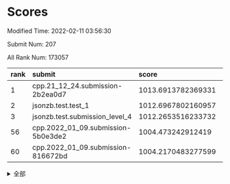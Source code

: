 # Scores

Modified Time: 2022-02-11 03:56:30

Submit Num: 207

All Rank Num: 173057

| rank |               submit               |       score        |       sigma        | pk_num |
| :--- | :--------------------------------- | :----------------- | :----------------- | :----- |
| 1    | cpp.21_12_24.submission-2b2ea0d7   | 1013.6913782369331 | 0.7990910317786396 | 3338   |
| 2    | jsonzb.test.test_1                 | 1012.6967802160957 | 0.8154043026193449 | 3341   |
| 3    | jsonzb.test.submission_level_4     | 1012.2653516233732 | 0.776232700420587  | 3346   |
| 56   | cpp.2022_01_09.submission-5b0e3de2 | 1004.473242912419  | 0.7196446024698548 | 3348   |
| 60   | cpp.2022_01_09.submission-816672bd | 1004.2170483277599 | 0.7142784760630136 | 3343   |


<details>
<summary>全部</summary>

| rank |                 submit                 |       score        |       sigma        | pk_num |
| :--- | :------------------------------------- | :----------------- | :----------------- | :----- |
| 1    | cpp.21_12_24.submission-2b2ea0d7       | 1013.6913782369331 | 0.7990910317786396 | 3338   |
| 2    | jsonzb.test.test_1                     | 1012.6967802160957 | 0.8154043026193449 | 3341   |
| 3    | jsonzb.test.submission_level_4         | 1012.2653516233732 | 0.776232700420587  | 3346   |
| 4    | gobigger.level_3.submission_level_3_10 | 1011.7193039612043 | 0.7892710153871637 | 3343   |
| 5    | gobigger.level_3.submission_level_3_45 | 1011.0799562222336 | 0.7618272381073297 | 3345   |
| 6    | gobigger.level_3.submission_level_3_31 | 1011.0391499386262 | 0.7577654983303529 | 3344   |
| 7    | gobigger.level_3.submission_level_3_23 | 1011.0085273519369 | 0.7807369589435321 | 3345   |
| 8    | gobigger.level_3.submission_level_3_36 | 1010.883982742537  | 0.7575263351210516 | 3339   |
| 9    | gobigger.level_3.submission_level_3_41 | 1010.8269981931626 | 0.7753630177036399 | 3347   |
| 10   | gobigger.level_3.submission_level_3_2  | 1010.7748179669875 | 0.7622822047399653 | 3347   |
| 11   | gobigger.level_3.submission_level_3_1  | 1010.7090425299324 | 0.7935393881958804 | 3346   |
| 12   | gobigger.level_3.submission_level_3_27 | 1010.6262946522954 | 0.7581109817118791 | 3342   |
| 13   | gobigger.level_3.submission_level_3_9  | 1010.6132727564011 | 0.7451062476091077 | 3350   |
| 14   | gobigger.level_3.submission_level_3_20 | 1010.5794277052594 | 0.8033199656216058 | 3348   |
| 15   | gobigger.level_3.submission_level_3_42 | 1010.5619923495742 | 0.7561052521131063 | 3345   |
| 16   | gobigger.level_3.submission_level_3_43 | 1010.5145293052215 | 0.7765945207536601 | 3343   |
| 17   | gobigger.level_3.submission_level_3_46 | 1010.4216515336127 | 0.7730528983495621 | 3345   |
| 18   | gobigger.level_3.submission_level_3_13 | 1010.4082862157247 | 0.7458955776023607 | 3342   |
| 19   | gobigger.level_3.submission_level_3_11 | 1010.38827015228   | 0.7582149047308866 | 3345   |
| 20   | gobigger.level_3.submission_level_3_40 | 1010.3170868510232 | 0.7601498135167712 | 3346   |
| 21   | gobigger.level_3.submission_level_3_39 | 1010.2423511925409 | 0.7696577026286385 | 3345   |
| 22   | gobigger.level_3.submission_level_3_8  | 1010.1696468764593 | 0.7375254499019098 | 3339   |
| 23   | gobigger.level_3.submission_level_3_28 | 1010.1504407275518 | 0.769010581830379  | 3341   |
| 24   | gobigger.level_3.submission_level_3_29 | 1010.1150610066261 | 0.7771534232861393 | 3342   |
| 25   | gobigger.level_3.submission_level_3_48 | 1010.047095169539  | 0.7744305376943245 | 3343   |
| 26   | gobigger.level_3.submission_level_3_34 | 1009.9870784136583 | 0.7644695545260957 | 3345   |
| 27   | gobigger.level_3.submission_level_3_22 | 1009.9612847669496 | 0.7580731826787286 | 3338   |
| 28   | gobigger.level_3.submission_level_3_18 | 1009.8451584032097 | 0.7636864094485802 | 3348   |
| 29   | gobigger.level_3.submission_level_3_6  | 1009.8077474337585 | 0.7748573915524218 | 3345   |
| 30   | gobigger.level_3.submission_level_3_5  | 1009.7613590004178 | 0.7465445763597199 | 3346   |
| 31   | gobigger.level_3.submission_level_3_7  | 1009.7357439431412 | 0.7493662601880391 | 3342   |
| 32   | gobigger.level_3.submission_level_3_21 | 1009.7348689105924 | 0.7723676141785522 | 3348   |
| 33   | gobigger.level_3.submission_level_3_4  | 1009.7272007314842 | 0.7697164992587585 | 3343   |
| 34   | gobigger.level_3.submission_level_3_47 | 1009.7209444484239 | 0.7618678782989289 | 3343   |
| 35   | gobigger.level_3.submission_level_3_30 | 1009.7185171749813 | 0.756879485325867  | 3339   |
| 36   | gobigger.level_3.submission_level_3_17 | 1009.6778134587836 | 0.7571327793038493 | 3346   |
| 37   | gobigger.level_3.submission_level_3_38 | 1009.6297183112279 | 0.7584513678210173 | 3347   |
| 38   | gobigger.level_3.submission_level_3_16 | 1009.6272866690185 | 0.739102746597378  | 3345   |
| 39   | gobigger.level_3.submission_level_3_49 | 1009.6104233247711 | 0.7456190257230132 | 3346   |
| 40   | gobigger.level_3.submission_level_3_33 | 1009.52306992041   | 0.7661337918539338 | 3344   |
| 41   | gobigger.level_3.submission_level_3_32 | 1009.485946961123  | 0.759737911492649  | 3340   |
| 42   | gobigger.level_3.submission_level_3_0  | 1009.4463412848542 | 0.7660172292351078 | 3344   |
| 43   | gobigger.level_3.submission_level_3_19 | 1009.4361585045322 | 0.7649953065424997 | 3345   |
| 44   | gobigger.level_3.submission_level_3_12 | 1009.3916447173367 | 0.734854673321084  | 3340   |
| 45   | gobigger.level_3.submission_level_3_25 | 1009.3908053877693 | 0.7437831681827046 | 3343   |
| 46   | gobigger.level_3.submission_level_3_14 | 1009.3759694987223 | 0.7493727582239971 | 3343   |
| 47   | gobigger.level_3.submission_level_3_44 | 1009.3731745597591 | 0.7567759699135077 | 3340   |
| 48   | gobigger.level_3.submission_level_3_37 | 1009.3462583203858 | 0.7582553179233206 | 3340   |
| 49   | gobigger.level_3.submission_level_3_15 | 1009.1890066741992 | 0.7466953716182153 | 3348   |
| 50   | gobigger.level_3.submission_level_3_24 | 1009.1091088665352 | 0.741070611094369  | 3345   |
| 51   | gobigger.level_3.submission_level_3_3  | 1009.0438500077342 | 0.7524959718128035 | 3344   |
| 52   | gobigger.level_3.submission_level_3_26 | 1009.0160895499381 | 0.7463420991119604 | 3348   |
| 53   | gobigger.level_3.submission_level_3_35 | 1008.1976862491373 | 0.7459180702063352 | 3334   |
| 54   | gobigger.level_1.submission_level_1_10 | 1004.7134623769452 | 0.7293883542949857 | 3339   |
| 55   | gobigger.level_1.submission_level_1_6  | 1004.4960350245728 | 0.724038054221389  | 3342   |
| 56   | cpp.2022_01_09.submission-5b0e3de2     | 1004.473242912419  | 0.7196446024698548 | 3348   |
| 57   | gobigger.level_1.submission_level_1_47 | 1004.4656963847748 | 0.7033400744755359 | 3345   |
| 58   | gobigger.level_1.submission_level_1_29 | 1004.2985603780897 | 0.7153124827716147 | 3344   |
| 59   | gobigger.level_1.submission_level_1_15 | 1004.2799864412965 | 0.7223228045883692 | 3344   |
| 60   | cpp.2022_01_09.submission-816672bd     | 1004.2170483277599 | 0.7142784760630136 | 3343   |
| 61   | gobigger.level_1.submission_level_1_33 | 1004.1611934331831 | 0.7162855813170115 | 3348   |
| 62   | gobigger.level_1.submission_level_1_34 | 1004.115734558533  | 0.7242934849574939 | 3342   |
| 63   | gobigger.level_1.submission_level_1_39 | 1004.0327110708068 | 0.71278254433577   | 3344   |
| 64   | gobigger.level_1.submission_level_1_26 | 1003.920501944601  | 0.7173743816992328 | 3344   |
| 65   | gobigger.level_1.submission_level_1_21 | 1003.8713616086019 | 0.7066551232292761 | 3350   |
| 66   | gobigger.level_1.submission_level_1_31 | 1003.8504493124375 | 0.7099352593379208 | 3347   |
| 67   | gobigger.level_1.submission_level_1_35 | 1003.8137728312682 | 0.7229600432293981 | 3343   |
| 68   | gobigger.level_1.submission_level_1_20 | 1003.6649441886952 | 0.7184584734283765 | 3350   |
| 69   | gobigger.level_1.submission_level_1_16 | 1003.6304202700072 | 0.7190506645155028 | 3343   |
| 70   | gobigger.level_1.submission_level_1_0  | 1003.5662537738248 | 0.7207196346487835 | 3344   |
| 71   | gobigger.level_1.submission_level_1_2  | 1003.4910928931033 | 0.7136263477832587 | 3340   |
| 72   | gobigger.level_1.submission_level_1_14 | 1003.4380883392539 | 0.7103673578250868 | 3345   |
| 73   | gobigger.level_1.submission_level_1_36 | 1003.4182625104119 | 0.7063386288351765 | 3343   |
| 74   | gobigger.level_1.submission_level_1_30 | 1003.4180557696436 | 0.7233328566901995 | 3343   |
| 75   | gobigger.level_1.submission_level_1_28 | 1003.4026286064135 | 0.7154010820569041 | 3344   |
| 76   | gobigger.level_1.submission_level_1_48 | 1003.3928392956064 | 0.7108703116024374 | 3342   |
| 77   | gobigger.level_1.submission_level_1_13 | 1003.3091089460129 | 0.7122184468421158 | 3343   |
| 78   | gobigger.level_1.submission_level_1_32 | 1003.1881495695891 | 0.717582441513891  | 3348   |
| 79   | gobigger.level_1.submission_level_1_1  | 1003.1877218634585 | 0.7058758613737302 | 3338   |
| 80   | gobigger.level_1.submission_level_1_9  | 1003.1229103071654 | 0.7199289823040772 | 3344   |
| 81   | gobigger.level_1.submission_level_1_27 | 1003.0895918624062 | 0.7196700383582485 | 3345   |
| 82   | gobigger.level_1.submission_level_1_4  | 1003.0718528052937 | 0.7176881359325278 | 3343   |
| 83   | gobigger.level_1.submission_level_1_37 | 1003.0567010882196 | 0.718620286279273  | 3342   |
| 84   | gobigger.level_1.submission_level_1_23 | 1003.0499681364365 | 0.7031692775542017 | 3345   |
| 85   | gobigger.level_1.submission_level_1_12 | 1003.0437230881021 | 0.7144207958890852 | 3344   |
| 86   | gobigger.level_1.submission_level_1_44 | 1003.0346025818984 | 0.7181707514435036 | 3350   |
| 87   | gobigger.level_1.submission_level_1_17 | 1002.9834948508043 | 0.7145068287444667 | 3348   |
| 88   | gobigger.level_1.submission_level_1_46 | 1002.9625901758453 | 0.7140948327682114 | 3339   |
| 89   | gobigger.level_1.submission_level_1_42 | 1002.9153153563345 | 0.7201555496831648 | 3344   |
| 90   | gobigger.level_1.submission_level_1_38 | 1002.9090906373616 | 0.7145800735533079 | 3345   |
| 91   | gobigger.level_1.submission_level_1_43 | 1002.9026104866177 | 0.7228783879983798 | 3342   |
| 92   | gobigger.level_1.submission_level_1_45 | 1002.8434749557204 | 0.7182955229276969 | 3344   |
| 93   | gobigger.level_1.submission_level_1_3  | 1002.7719403830639 | 0.7172779343112916 | 3341   |
| 94   | gobigger.level_1.submission_level_1_40 | 1002.7701422999542 | 0.7191777980134803 | 3347   |
| 95   | gobigger.level_1.submission_level_1_41 | 1002.7429253675316 | 0.7156527794472558 | 3341   |
| 96   | gobigger.level_1.submission_level_1_5  | 1002.6637226630166 | 0.7088867182266729 | 3345   |
| 97   | gobigger.level_1.submission_level_1_22 | 1002.6441142636784 | 0.7278443967784258 | 3341   |
| 98   | gobigger.level_1.submission_level_1_18 | 1002.6084681830762 | 0.7094656339914232 | 3343   |
| 99   | gobigger.level_1.submission_level_1_24 | 1002.4021235234559 | 0.7133439313712212 | 3347   |
| 100  | gobigger.level_1.submission_level_1_49 | 1002.3687738183606 | 0.7085215614133915 | 3344   |
| 101  | gobigger.level_1.submission_level_1_25 | 1002.2050396626396 | 0.7194523640021343 | 3347   |
| 102  | gobigger.level_1.submission_level_1_7  | 1002.1092892180161 | 0.7081798042600065 | 3343   |
| 103  | gobigger.level_1.submission_level_1_8  | 1002.0912407570229 | 0.7158900544826268 | 3349   |
| 104  | gobigger.level_1.submission_level_1_11 | 1002.0409333859378 | 0.7074378958085008 | 3343   |
| 105  | gobigger.level_1.submission_level_1_19 | 1001.7759344310841 | 0.7069496011882229 | 3342   |
| 106  | gobigger.random.submission_random_36   | 997.2833707013164  | 0.7137831865944358 | 3345   |
| 107  | gobigger.random.submission_random_23   | 997.1539398422872  | 0.6989561995467544 | 3346   |
| 108  | gobigger.random.submission_random_48   | 997.1523579883936  | 0.7062103213517592 | 3347   |
| 109  | gobigger.random.submission_random_31   | 997.0605481359881  | 0.7153850966731432 | 3349   |
| 110  | gobigger.random.submission_random_7    | 996.8984860192941  | 0.711134745334874  | 3347   |
| 111  | gobigger.random.submission_random_29   | 996.7578886181092  | 0.7036118065329202 | 3345   |
| 112  | gobigger.random.submission_random_0    | 996.5789057229605  | 0.7074618087903584 | 3346   |
| 113  | gobigger.random.submission_random_24   | 996.478725731393   | 0.7167616528260764 | 3343   |
| 114  | gobigger.random.submission_random_30   | 996.439185793496   | 0.7137607290370069 | 3344   |
| 115  | gobigger.random.submission_random_16   | 996.4269810347147  | 0.7112837457538769 | 3343   |
| 116  | gobigger.random.submission_random_21   | 996.393675991203   | 0.7036971697995894 | 3342   |
| 117  | gobigger.random.submission_random_40   | 996.2985634825117  | 0.7033546278193136 | 3336   |
| 118  | gobigger.random.submission_random_42   | 996.2943465966828  | 0.7164177436987562 | 3346   |
| 119  | gobigger.random.submission_random_6    | 996.1466987211835  | 0.7191672569579604 | 3343   |
| 120  | gobigger.random.submission_random_28   | 996.1295904584603  | 0.6923886297737183 | 3346   |
| 121  | gobigger.random.submission_random_27   | 996.1124048175445  | 0.699008118661885  | 3346   |
| 122  | gobigger.random.submission_random_5    | 996.0908445078956  | 0.703442832511276  | 3339   |
| 123  | gobigger.random.submission_random_26   | 996.062974075473   | 0.7168644559530049 | 3345   |
| 124  | gobigger.random.submission_random_38   | 996.0604467419379  | 0.7118707826915954 | 3349   |
| 125  | gobigger.random.submission_random_49   | 996.0276302053816  | 0.7143506987132913 | 3344   |
| 126  | gobigger.random.submission_random_46   | 996.0140017761331  | 0.7137259457089252 | 3340   |
| 127  | gobigger.random.submission_random_10   | 996.0078736697295  | 0.7149629555319349 | 3347   |
| 128  | gobigger.random.submission_random_12   | 995.9781371088889  | 0.7216352964297661 | 3343   |
| 129  | gobigger.random.submission_random_33   | 995.9086138069342  | 0.6978425363240673 | 3346   |
| 130  | gobigger.random.submission_random_34   | 995.9078837515352  | 0.7137564563142016 | 3349   |
| 131  | gobigger.random.submission_random_32   | 995.844028835424   | 0.7111754271166898 | 3349   |
| 132  | gobigger.random.submission_random_47   | 995.8430974645003  | 0.7165654638585589 | 3341   |
| 133  | gobigger.random.submission_random_43   | 995.8307478945234  | 0.7195608070971609 | 3343   |
| 134  | gobigger.random.submission_random_18   | 995.7711631021507  | 0.7149739408092659 | 3342   |
| 135  | gobigger.random.submission_random_8    | 995.7530455520267  | 0.7133299032441809 | 3342   |
| 136  | gobigger.random.submission_random_14   | 995.7379978607456  | 0.7196555805644543 | 3341   |
| 137  | gobigger.random.submission_random_39   | 995.7300140777722  | 0.7069578577098925 | 3347   |
| 138  | gobigger.random.submission_random_25   | 995.7250927313587  | 0.7087441896466312 | 3342   |
| 139  | gobigger.random.submission_random_20   | 995.7107950656222  | 0.7119084020726114 | 3341   |
| 140  | gobigger.random.submission_random_13   | 995.6621365612913  | 0.7088495835069994 | 3344   |
| 141  | gobigger.random.submission_random_2    | 995.6370983537449  | 0.7127517100714615 | 3341   |
| 142  | gobigger.random.submission_random_45   | 995.5932814149922  | 0.7011649213106731 | 3342   |
| 143  | gobigger.random.submission_random_22   | 995.5912829020949  | 0.7034627117476528 | 3351   |
| 144  | gobigger.random.submission_random_17   | 995.5498414013853  | 0.7021745892236237 | 3345   |
| 145  | gobigger.random.submission_random_3    | 995.4327082350192  | 0.7157389076123977 | 3343   |
| 146  | gobigger.random.submission_random_1    | 995.2759962019921  | 0.7211847079890846 | 3342   |
| 147  | gobigger.random.submission_random_11   | 995.2421924505563  | 0.7190021790398775 | 3342   |
| 148  | gobigger.random.submission_random_15   | 995.1001743112689  | 0.7150880990776861 | 3345   |
| 149  | gobigger.random.submission_random_19   | 995.0990619006953  | 0.7201417287395863 | 3346   |
| 150  | gobigger.random.submission_random_44   | 994.9930120953935  | 0.7060344842881515 | 3343   |
| 151  | gobigger.random.submission_random_35   | 994.7484367443586  | 0.732651769665631  | 3341   |
| 152  | gobigger.random.submission_random_4    | 994.6997814048797  | 0.7131969513915253 | 3346   |
| 153  | gobigger.random.submission_random_37   | 994.5504864636026  | 0.709706692122488  | 3346   |
| 154  | gobigger.level_2.submission_level_2_39 | 994.1541041156293  | 0.7236847334106087 | 3341   |
| 155  | gobigger.random.submission_random_9    | 994.1363979401992  | 0.7173671728705553 | 3345   |
| 156  | gobigger.random.submission_random_41   | 994.0346770906165  | 0.7107269171370829 | 3350   |
| 157  | gobigger.level_2.submission_level_2_2  | 993.7473531682404  | 0.7318516006959809 | 3341   |
| 158  | gobigger.level_2.submission_level_2_43 | 993.3595078116758  | 0.7201545018934444 | 3347   |
| 159  | gobigger.level_2.submission_level_2_31 | 993.3496650760102  | 0.7189470061999844 | 3345   |
| 160  | gobigger.level_2.submission_level_2_22 | 993.3141325923724  | 0.7481742330795935 | 3348   |
| 161  | gobigger.level_2.submission_level_2_42 | 993.0520582139047  | 0.7389959413143338 | 3343   |
| 162  | gobigger.level_2.submission_level_2_27 | 993.0365954375433  | 0.7371983390993083 | 3345   |
| 163  | gobigger.level_2.submission_level_2_21 | 992.9230284595524  | 0.7352191638764939 | 3345   |
| 164  | gobigger.level_2.submission_level_2_15 | 992.8890121843683  | 0.7438663633502153 | 3347   |
| 165  | gobigger.level_2.submission_level_2_30 | 992.8802020234476  | 0.7468004856999662 | 3345   |
| 166  | gobigger.level_2.submission_level_2_13 | 992.7298858828159  | 0.7336675161075172 | 3345   |
| 167  | gobigger.level_2.submission_level_2_11 | 992.6868257743757  | 0.7341171997550306 | 3343   |
| 168  | gobigger.level_2.submission_level_2_49 | 992.6342164490935  | 0.7469248383965832 | 3346   |
| 169  | gobigger.level_2.submission_level_2_0  | 992.4930634151054  | 0.7563530056848962 | 3342   |
| 170  | gobigger.level_2.submission_level_2_47 | 992.467653860123   | 0.734598768704085  | 3349   |
| 171  | gobigger.level_2.submission_level_2_17 | 992.4539712262707  | 0.7301094017566582 | 3347   |
| 172  | gobigger.level_2.submission_level_2_29 | 992.4026660069961  | 0.735479589839368  | 3344   |
| 173  | gobigger.level_2.submission_level_2_45 | 992.3891305719194  | 0.7440793888810435 | 3347   |
| 174  | gobigger.level_2.submission_level_2_23 | 992.3656055929312  | 0.729384658849776  | 3348   |
| 175  | gobigger.level_2.submission_level_2_12 | 992.3371012562069  | 0.7359335833315848 | 3341   |
| 176  | gobigger.level_2.submission_level_2_24 | 992.2991522010184  | 0.7426265209149612 | 3343   |
| 177  | gobigger.level_2.submission_level_2_5  | 992.2613409767848  | 0.7528698714043431 | 3341   |
| 178  | gobigger.level_2.submission_level_2_9  | 992.1568354242859  | 0.7564451717982739 | 3344   |
| 179  | gobigger.level_2.submission_level_2_1  | 992.1532849241688  | 0.7379816615676744 | 3344   |
| 180  | gobigger.level_2.submission_level_2_34 | 992.1362257946166  | 0.7637497742927808 | 3348   |
| 181  | gobigger.level_2.submission_level_2_10 | 992.043243606132   | 0.7540482880739965 | 3343   |
| 182  | gobigger.level_2.submission_level_2_14 | 992.0090938673046  | 0.7560964643952556 | 3341   |
| 183  | gobigger.level_2.submission_level_2_37 | 991.9876058854708  | 0.7471670025419147 | 3345   |
| 184  | gobigger.level_2.submission_level_2_35 | 991.950559336644   | 0.746953838817102  | 3342   |
| 185  | gobigger.level_2.submission_level_2_20 | 991.9503847838128  | 0.7426144937312713 | 3342   |
| 186  | gobigger.level_2.submission_level_2_44 | 991.9319356099573  | 0.7655246446985201 | 3349   |
| 187  | gobigger.level_2.submission_level_2_6  | 991.9279470820244  | 0.7580564560295444 | 3343   |
| 188  | gobigger.level_2.submission_level_2_8  | 991.8969970933156  | 0.7492216707955415 | 3340   |
| 189  | gobigger.level_2.submission_level_2_7  | 991.8706557946825  | 0.7518914038500392 | 3347   |
| 190  | gobigger.level_2.submission_level_2_33 | 991.7492835730654  | 0.7643608131320198 | 3344   |
| 191  | gobigger.level_2.submission_level_2_3  | 991.7258597161897  | 0.7438617424611661 | 3345   |
| 192  | gobigger.level_2.submission_level_2_18 | 991.6762500457854  | 0.7485843253102932 | 3344   |
| 193  | gobigger.level_2.submission_level_2_38 | 991.667661253667   | 0.7453016007330429 | 3347   |
| 194  | gobigger.level_2.submission_level_2_4  | 991.5599782732533  | 0.7694937918108007 | 3340   |
| 195  | gobigger.level_2.submission_level_2_36 | 991.5390055838319  | 0.7406782557621157 | 3341   |
| 196  | gobigger.level_2.submission_level_2_41 | 991.4751699145776  | 0.7590915568872247 | 3343   |
| 197  | gobigger.level_2.submission_level_2_19 | 991.443657646928   | 0.7539024589089881 | 3347   |
| 198  | gobigger.level_2.submission_level_2_48 | 991.4302714107637  | 0.7359216395549736 | 3343   |
| 199  | gobigger.level_2.submission_level_2_28 | 991.1111566858897  | 0.7485940675874733 | 3345   |
| 200  | gobigger.level_2.submission_level_2_32 | 991.097821345499   | 0.7508231454883308 | 3343   |
| 201  | gobigger.level_2.submission_level_2_26 | 990.7844341726077  | 0.7503590011056676 | 3345   |
| 202  | gobigger.level_2.submission_level_2_40 | 990.6736177006526  | 0.7586348496032433 | 3346   |
| 203  | gobigger.level_2.submission_level_2_25 | 990.6154276590524  | 0.7761740391369487 | 3344   |
| 204  | gobigger.level_2.submission_level_2_16 | 990.5591561922745  | 0.7610859482435092 | 3344   |
| 205  | gobigger.level_2.submission_level_2_46 | 990.4375090944573  | 0.7556850237398022 | 3344   |
| 206  | gobigger.none.submission_none_0        | 978.4684443094349  | 1.2208146533716138 | 3346   |
| 207  | gobigger.none.submission_none_1        | 978.2916265088786  | 1.2044870720492933 | 3343   |

</details>